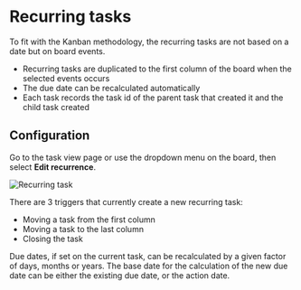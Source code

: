 Recurring tasks
===============

To fit with the Kanban methodology, the recurring tasks are not based on a date but on board events.

- Recurring tasks are duplicated to the first column of the board when the selected events occurs
- The due date can be recalculated automatically
- Each task records the task id of the parent task that created it and the child task created

Configuration
-------------

Go to the task view page or use the dropdown menu on the board, then select **Edit recurrence**.

![Recurring task](http://kanboard.net/screenshots/documentation/recurring-tasks.png)

There are 3 triggers that currently create a new recurring task:

- Moving a task from the first column
- Moving a task to the last column
- Closing the task

Due dates, if set on the current task, can be recalculated by a given factor of days, months or years.
The base date for the calculation of the new due date can be either the existing due date, or the action date.
